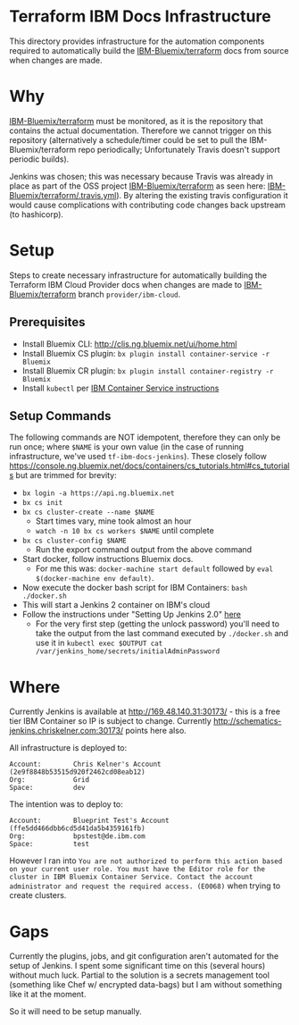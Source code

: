 # Terraform IBM Docs Infrastructure

This directory provides infrastructure for the automation components required to automatically build the [IBM-Bluemix/terraform](https://github.com/IBM-Bluemix/terraform) docs from source when changes are made.

# Why

[IBM-Bluemix/terraform](https://github.com/IBM-Bluemix/terraform/) must be monitored, as it is the repository that contains the actual documentation. Therefore we cannot trigger on this repository (alternatively a schedule/timer could be set to pull the IBM-Bluemix/terraform repo periodically; Unfortunately Travis doesn't support periodic builds).

Jenkins was chosen; this was necessary because Travis was already in place as part of the OSS project [IBM-Bluemix/terraform](https://github.com/IBM-Bluemix/terraform/) as seen here: [IBM-Bluemix/terraform/.travis.yml](https://github.com/IBM-Bluemix/terraform/blob/provider/ibm-cloud/.travis.yml)). By altering the existing travis configuration it would cause complications with contributing code changes back upstream (to hashicorp).

# Setup

Steps to create necessary infrastructure for automatically building the Terraform IBM Cloud Provider docs when changes are made to [IBM-Bluemix/terraform](https://github.com/IBM-Bluemix/terraform) branch `provider/ibm-cloud`.

## Prerequisites

- Install Bluemix CLI: http://clis.ng.bluemix.net/ui/home.html
- Install Bluemix CS plugin: `bx plugin install container-service -r Bluemix`
- Install Bluemix CR plugin: `bx plugin install container-registry -r Bluemix`
- Install `kubectl` per [IBM Container Service instructions](https://console.ng.bluemix.net/docs/containers/cs_tutorials.html#cs_tutorials)

## Setup Commands

The following commands are NOT idempotent, therefore they can only be run once; where `$NAME` is your own value (in the case of running infrastructure, we've used `tf-ibm-docs-jenkins`). These closely follow https://console.ng.bluemix.net/docs/containers/cs_tutorials.html#cs_tutorials but are trimmed for brevity:

- `bx login -a https://api.ng.bluemix.net`
- `bx cs init`
- `bx cs cluster-create --name $NAME`
  - Start times vary, mine took almost an hour
  - `watch -n 10 bx cs workers $NAME` until complete
- `bx cs cluster-config $NAME`
  - Run the export command output from the above command
- Start docker, follow instructions Bluemix docs.
  - For me this was: `docker-machine start default` followed by `eval $(docker-machine env default)`.
- Now execute the docker bash script for IBM Containers: `bash ./docker.sh`
- This will start a Jenkins 2 container on IBM's cloud
- Follow the instructions under "Setting Up Jenkins 2.0" [here](https://www.cloudbees.com/blog/get-started-jenkins-20-docker)
  - For the very first step (getting the unlock password) you'll need to take the output from the last command executed by `./docker.sh` and use it in `kubectl exec $OUTPUT cat /var/jenkins_home/secrets/initialAdminPassword`

# Where

Currently Jenkins is available at http://169.48.140.31:30173/ - this is a free tier IBM Container so IP is subject to change. Currently http://schematics-jenkins.chriskelner.com:30173/ points here also.

All infrastructure is deployed to:
```
Account:        Chris Kelner's Account (2e9f8848b53515d920f2462cd08eab12)
Org:            Grid
Space:          dev
```

The intention was to deploy to:
```
Account:        Blueprint Test's Account (ffe5dd466dbb6cd5d41da5b4359161fb)
Org:            bpstest@de.ibm.com
Space:          test
```

However I ran into `You are not authorized to perform this action based on your current user role. You must have the Editor role for the cluster in IBM Bluemix Container Service. Contact the account administrator and request the required access. (E0068)` when trying to create clusters.

# Gaps

Currently the plugins, jobs, and git configuration aren't automated for the setup of Jenkins. I spent some significant time on this (several hours) without much luck. Partial to the solution is a secrets management tool (something like Chef w/ encrypted data-bags) but I am without something like it at the moment.

So it will need to be setup manually.
